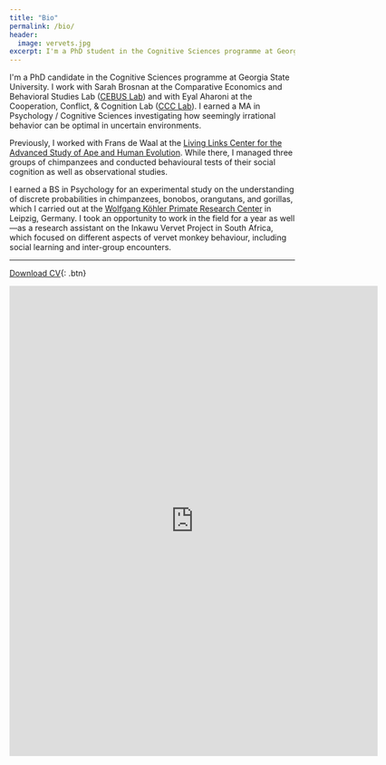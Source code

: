 ```yaml
---
title: "Bio"
permalink: /bio/
header:
  image: vervets.jpg
excerpt: I'm a PhD student in the Cognitive Sciences programme at Georgia State University. I work with Sarah Brosnan at the Comparative Economics and Behavioral Studies Lab (CEBUS Lab) and with Eyal Aharoni at the Cooperation, Conflict, & Cognition Lab (CCC Lab).
---
```


<!-- {% include toc title=page.title %} -->

I'm a PhD candidate in the Cognitive Sciences programme at Georgia State University. I work with Sarah Brosnan at the Comparative Economics and Behavioral Studies Lab ([CEBUS Lab](http://www.sarah-brosnan.com/lab)) and with Eyal Aharoni at the Cooperation, Conflict, & Cognition Lab ([CCC Lab](http://www.aharonilab.com)). I earned a MA in Psychology / Cognitive Sciences investigating how seemingly irrational behavior can be optimal in uncertain environments.

Previously, I worked with Frans de Waal at the [Living Links Center for the Advanced Study of Ape and Human Evolution](http://emory.edu/LIVING_LINKS). While there, I managed three groups of chimpanzees and conducted behavioural tests of their social cognition as well as observational studies.
 
I earned a BS in Psychology for an experimental study on the understanding of discrete probabilities in chimpanzees, bonobos, orangutans, and gorillas, which I carried out at the [Wolfgang Köhler Primate Research Center](http://wkprc.eva.mpg.de/english/index.htm) in Leipzig, Germany. I took an opportunity to work in the field for a year as well—as a research assistant on the Inkawu Vervet Project in South Africa, which focused on different aspects of vervet monkey behaviour, including social learning and inter-group encounters.

***

[<i class='fa fa-file-pdf-o'></i> Download CV](https://github.com/jwatzek/cv/raw/master/cv.pdf){: .btn}

<iframe src="https://docs.google.com/viewer?url=https://github.com/jwatzek/cv/raw/master/cv.pdf&embedded=true" style="width:650px; height:830px;" frameborder="0"></iframe>

